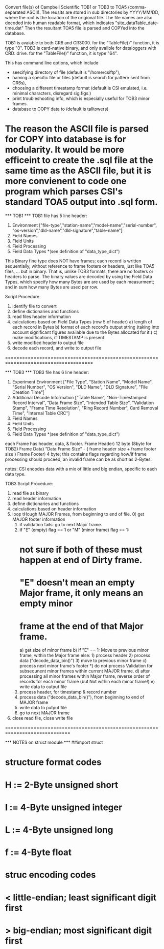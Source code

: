 Convert file(s) of Campbell Scientific
TOB1 or TOB3 to TOA5 (comma-separated ASCII).
The reuslts are stored in sub directories by YYYY/MM/DD, where the root is the
location of the origional file.
The file names are also decoded into human readable format, which indicates
"site_dataTable_date-time.dat"
Then the resultant TOA5 file is parsed and COPYed into the database.

TOB1  is avaiable to both CR6 and CR3000.  for the "TableFile()" function,
it is type "0".
TOB3  is card-native binary, and only availble for dataloggers with CRD: drive.
for the "TableFile()" function, it is type "64".

This has command line options, which include
 * seecifying directory of file (default is "/home/csiftp"),
 * naming a specific file or files (default is search for pattern sent from
   CR6s),
 * choosing a different timestamp format (default is CSI emulated, i.e.
   minimal characters, disregard sig.figs.)
 * print troubleshooting info, which is especially useful for TOB3 minor
   frames.
 * database to COPY data to (default is talltowers)

The reason the ASCII file is parsed for COPY into database is for modularity.
It would be more efficeint to create the .sql file at the same time as the
ASCII file, but it is more convienent to code one program which parses CSI's
standard TOA5 output into .sql form.
=====================================================================================

*** TOB1 ***
TOB1 file has 5 line header:
 1) Environment ["file-type","station-name","model-name","serial-number",
                 "os-version","dld-name","dld-signature","table-name"]
 2) Field Names
 3) Field Units
 4) Field Processing
 5) Field Data Types  *(see definition of "data_type_dict")

This Binary fine type does NOT have frames; each record is written
  sequentially,
  without reference to frame footers or headers, just like TOA5 files, ...
  but in binary.  That is, unlike TOB3 formats, there are no footers or
  headers to parse.
The binary values are decoded by using the Field Data Types, which specify how
  many Bytes are are used by each measurment; and in sum how many Bytes are
  used per row.

Script Procedure:
 1) identify file to convert
 2) define dictionaries and functions
 3) read files header information
 4) calculations based on Field Data Types (row 5 of header)
     a) length of each record in Bytes
     b) format of each record's output string (taking into account significant
        figures available due to the Bytes allocated for it.)
     c) make modifications, if TIMESTAMP is present
 5) write modified header to output file
 6) decode each record, and write to output file

=====================================================================================

*** TOB3 ***
TOB3 file has 6 line header:
 1) Experiment Environment ["File Type", "Station Name", "Model Name",
                            "Serial Number", "OS Version", "DLD Name",
                            "DLD Signature", "File Creation Time"]
 2) Additional Decode Information ["Table Name",
                                   "Non-Timestamped Record Interval",
                                   "Data Frame Size", "Intended Table Size",
                                   "Validation Stamp", "Frame Time Resolution",
                                   "Ring Record Number", Card Removal Time",
                                   "Internal Table CRC"]
 3) Field Names
 4) Field Units
 5) Field Processing
 6) Field Data Types  *(see definition of "data_type_dict")

each Frame has header, data, & footer.
 Frame Header)  12 byte (8byte for TOB2)
 Frame Data)    "Data Frame Size" - ( frame header size + frame footer size )
 Frame Footer)  4 byte; this contains flags regarding how/if frame processing
   should proceed; an invalid frame can be as short as 2-Bytes.

notes: CSI encodes data with a mix of little and big endian, specific to each
 data type.

TOB3 Script Procedure:
 1) read file as binary
 2) read header information
 3) define dictionaries and functions
 4) calculations based on header information
 5) loop tHough MAJOR Frames, from beginning to end of file.
     0) get MAJOR footer information
     1) if validation fails: go to next Major frame.
     2) if "E" (empty) flag == 1 or "M" (minor frame) flag == 1:
         # not sure if both of these must happen at end of Dirty frame.
         # "E" doesn't mean an empty Major frame, it only means an empty minor
         # frame at the end of that Major frame.
         a) get size of minor frame
         b) if "E" == 1:
              Move to previous minor frame, within the Major frame
            else:
              1) process header
              2) process data ("decode_data_bin()")
              3) move to previous minor frame
         c) process next minor frame's footer
              *) do not process Validation for subsequnent minor frames within
                 current MAJOR frame.
         d) after processing all minor frames within Major frame,
              reverse order of records for each minor frame (but Not within
              each minor frame!)
         e) write data to output file
     3) process header, for timestamp & record number
     4) process data ("decode_data_bin()"), from beginning to end of MAJOR
        frame
     5) write data to putput file
     6) go to next MAJOR frame
 6) close read file, close write file

=============================================================================

 *** NOTES on struct module ***
##import struct
# structure format codes
  # H := 2-Byte unsigned short
  # I := 4-Byte unsigned integer
  # L := 4-Byte unsigned long
  # f := 4-Byte float
# struc encoding codes
  # < little-endian; least significant digit first
  # > big-endian; most significant digit first